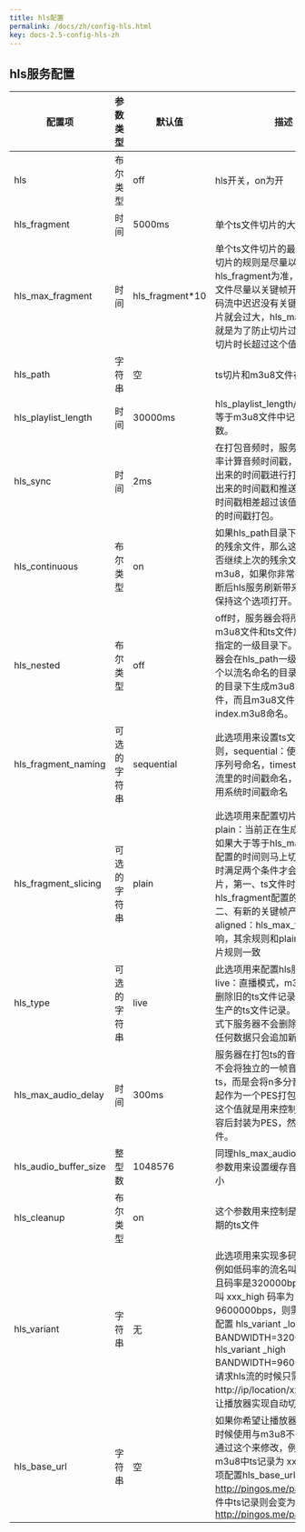 ```yaml
---
title: hls配置
permalink: /docs/zh/config-hls.html
key: docs-2.5-config-hls-zh
---
```


## hls服务配置

配置项 | 参数类型 | 默认值 | 描述
--|--|--|--
hls | 布尔类型 | off | hls开关，on为开
hls_fragment | 时间 | 5000ms | 单个ts文件切片的大小
hls_max_fragment | 时间 | hls_fragment*10 | 单个ts文件切片的最大时长。hls切片的规则是尽量以hls_fragment为准，并且让每个ts文件尽量以关键帧开头，所以如果码流中迟迟没有关键帧，这个ts切片就会过大，hls_max_fragment就是为了防止切片过大存在的，当切片时长超过这个值就强制截断。
hls_path | 字符串 | 空 | ts切片和m3u8文件存放路径
hls_playlist_length | 时间 | 30000ms | hls_playlist_length/hls_fragment 等于m3u8文件中记录的ts文件条数。
hls_sync | 时间 | 2ms | 在打包音频时，服务器会通过采样率计算音频时间戳，然后使用计算出来的时间戳进行打包。如果计算出来的时间戳和推送端推送过来的时间戳相差超过该值则使用推送来的时间戳打包。
hls_continuous | 布尔类型 | on | 如果hls_path目录下存在上次推流的残余文件，那么这次重新推流是否继续上次的残余文件更新m3u8，如果你非常在意推流端闪断后hls服务刷新带来的影响，请保持这个选项打开。
hls_nested | 布尔类型 | off | off时，服务器会将所有流生成的m3u8文件和ts文件放在hls_path指定的一级目录下。on时，服务器会在hls_path一级目录下生成一个以流名命名的目录，在流名命名的目录下生成m3u8文件和ts文件，而且m3u8文件会以index.m3u8命名。
hls_fragment_naming | 可选的字符串 | sequential | 此选项用来设置ts文件的命名规则，sequential：使用单调递增的序列号命名，timestamp：使用码流里的时间戳命名，system：使用系统时间戳命名
hls_fragment_slicing | 可选的字符串 | plain | 此选项用来配置切片规则，plain：当前正在生成的切片时长如果大于等于hls_max_fragment配置的时间则马上切片，否则要同时满足两个条件才会生成下一个切片，第一、ts文件时长大于等于hls_fragment配置的时间，第二、有新的关键帧产生。aligned：hls_max_fragment的影响，其余规则和plain配置下的切片规则一致
hls_type | 可选的字符串 | live | 此选项用来配置hls服务的类型，live：直播模式，m3u8文件实时删除旧的ts文件记录，同时追加新生产的ts文件记录。event：该模式下服务器不会删除m3u8文件中任何数据只会追加新的ts文件记录
hls_max_audio_delay | 时间 | 300ms | 服务器在打包ts的音频数据的时候不会将独立的一帧音频内容打包成ts，而是会将n多分音频帧合在一起作为一个PES打包进ts文件中，这个值就是用来控制缓存多久的内容后封装为PES，然后打包进ts文件。
hls_audio_buffer_size | 整型数 | 1048576 | 同理hls_max_audio_delay，这个参数用来设置缓存音频的buffer大小
hls_cleanup | 布尔类型 | on | 这个参数用来控制是否实时删除过期的ts文件
hls_variant | 字符串 | 无 | 此选项用来实现多码率的hls流，例如低码率的流名叫 xxx_low 并且码率是320000bps，高码率的叫 xxx_high 码率为9600000bps，则需要配置两条配置 hls_variant _low BANDWIDTH=320000; 和 hls_variant _high BANDWIDTH=960000; 那么在请求hls流的时候只需要请求http://ip/location/xxx.m3u8即可让播放器实现自动切片码率的功能
hls_base_url | 字符串 | 空 | 如果你希望让播放器下载ts文件的时候使用与m3u8不同的域名可以通过这个来修改，例如不配置此项m3u8中ts记录为 xxx.ts，加了此项配置hls_base_url http://pingos.me/path; m3u8文件中ts记录则会变为 http://pingos.me/path/xxx.ts
